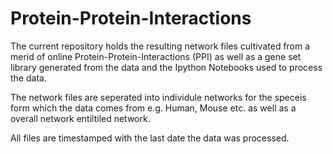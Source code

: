 # Protein-Protein-Interactions

The current repository holds the resulting network files cultivated from a merid of online Protein-Protein-Interactions (PPI) as well as a gene set library generated from the data and the Ipython Notebooks used to process the data.

The network files are seperated into individule networks for the speceis form which the data comes from e.g. Human, Mouse etc. as well as a overall network entiltiled network. 

All files are timestamped with the last date the data was processed.
